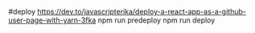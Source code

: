 #deploy
https://dev.to/javascripterika/deploy-a-react-app-as-a-github-user-page-with-yarn-3fka
npm run predeploy
npm run deploy